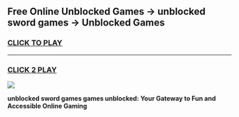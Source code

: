 
## Free Online Unblocked Games → unblocked sword games → Unblocked Games
<h3>
<a href="https://premium.freeplayer.one?title=unblocked_sword_games&ref=21F">CLICK TO PLAY</a></h3>
<hr>

<h3>
<a href="https://premium.freeplayer.one?title=unblocked_sword_games&ref=21F">CLICK 2 PLAY</a>
  
</h3>

<a href="https://premium.freeplayer.one?title=unblocked_sword_games&ref=21F/"><img src="https://clearcache.store/games.png"></a>


**unblocked sword games games unblocked: Your Gateway to Fun and Accessible Online Gaming**
